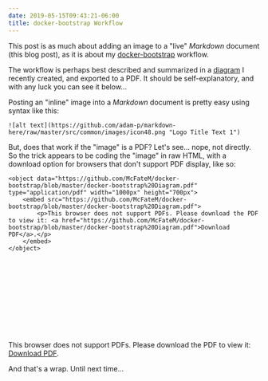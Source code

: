 ```yaml
---
date: 2019-05-15T09:43:21-06:00
title: docker-bootstrap Workflow
---
```


This post is as much about adding an image to a "live" _Markdown_ document (this blog post), as it is about my [docker-bootstrap](https://github.com/McFateM/docker-bootstrap) workflow.

The workflow is perhaps best described and summarized in a [diagram](https://github.com/McFateM/docker-bootstrap/blob/master/docker-bootstrap%20Diagram.pdf) I recently created, and exported to a PDF.  It should be self-explanatory, and with any luck you can see it below...

Posting an "inline" image into a _Markdown_ document is pretty easy using syntax like this:

```
![alt text](https://github.com/adam-p/markdown-here/raw/master/src/common/images/icon48.png "Logo Title Text 1")
```

But, does that work if the "image" is a PDF?  Let's see... nope, not directly.  So the trick appears to be coding the "image" in raw HTML, with a download option for browsers that don't support PDF display, like so:

```
<object data="https://github.com/McFateM/docker-bootstrap/blob/master/docker-bootstrap%20Diagram.pdf" type="application/pdf" width="1000px" height="700px">
    <embed src="https://github.com/McFateM/docker-bootstrap/blob/master/docker-bootstrap%20Diagram.pdf">
        <p>This browser does not support PDFs. Please download the PDF to view it: <a href="https://github.com/McFateM/docker-bootstrap/blob/master/docker-bootstrap%20Diagram.pdf">Download PDF</a>.</p>
    </embed>
</object>
```
<object data="https://github.com/McFateM/docker-bootstrap/blob/master/docker-bootstrap%20Diagram.pdf" type="application/pdf" width="1000px" height="700px">
    <embed src="https://github.com/McFateM/docker-bootstrap/blob/master/docker-bootstrap%20Diagram.pdf">
        <p>This browser does not support PDFs. Please download the PDF to view it: <a href="https://github.com/McFateM/docker-bootstrap/blob/master/docker-bootstrap%20Diagram.pdf">Download PDF</a>.</p>
    </embed>
</object>

And that's a wrap.  Until next time...
